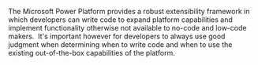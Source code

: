 The Microsoft Power Platform provides a robust extensibility framework in which developers can write code to expand platform capabilities and implement functionality otherwise not available to no-code and low-code makers.  It's important however for developers to always use good judgment when determining when to write code and when to use the existing out-of-the-box capabilities of the platform.  
